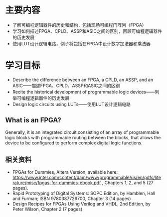 # 主要内容
+ 了解可编程逻辑器件的历史和结构，包括现场可编程门阵列（FPGA）
+ 学习如何描述FPGA、CPLD、ASSP和ASIC之间的区别，回顾可编程逻辑器件的历史发展
+ 使用LUT设计逻辑电路，例子将包括在FPGA中设计数字加法器和乘法器
# 学习目标
+ Describe the difference between an FPGA, a CPLD, an ASSP, and an ASIC——描述FPGA、CPLD、ASSP和ASIC之间的区别
+  Recite the historical development of programmable logic devices——列举可编程逻辑器件的历史发展
+ Design logic circuits using LUTs——使用LUT设计逻辑电路
## What is an FPGA? 
Generally, it is an integrated circuit consisting of an array of programmable logic blocks with programmable routing between the blocks, that allows the device to be configured to perform complex digital logic functions.
## 相关资料
+ FPGAs for Dummies, Altera Version, available here: https://www.intel.com/content/dam/www/programmable/us/en/pdfs/literature/misc/fpgas-for-dummies-ebook.pdf , Chapters 1, 2, and 5 (27 pages).
+ Rapid Prototyping of Digital Systems: SOPC Edition, by Hamblen, Hall and Furman; ISBN 9780387726700, Chapter 3 (14 pages)
+ Design Recipes for FPGAs Using Verilog and VHDL, 2nd Edition, by Peter Wilson, Chapter 2 (7 pages)
